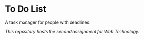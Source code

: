 # To Do List

A task manager for people with deadlines.

*This repository hosts the second assignment for Web Technology.*

